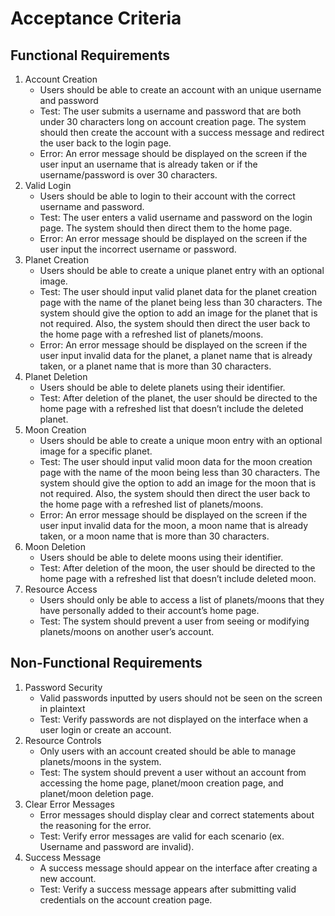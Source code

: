 # Acceptance Criteria

## Functional Requirements

1. Account Creation
    - Users should be able to create an account with an unique username and password
    - Test: The user submits a username and password that are both under 30 characters long on account creation page. The system should then create the account  with a success message and redirect the user back to the login page.
    - Error: An error message should be displayed on the screen if the user input an username that is already taken or if the username/password is over 30 characters.
2. Valid Login
    - Users should be able to login to their account with the correct username and password.
    - Test: The user enters a valid username and password on the login page. The system should then direct them to the home page.
    - Error: An error message should be displayed on the screen if the user input the incorrect username or password.
3. Planet Creation
    - Users should be able to create a unique planet entry with an optional image.
    - Test: The user should input valid planet data for the planet creation page with the name of the planet being less than 30 characters. The system should give the option to add an image for the planet that is not required. Also, the system should then direct the user back to the home page with a refreshed list of planets/moons.
    - Error: An error message should be displayed on the screen if the user input invalid data for the planet, a planet name that is already taken, or a planet name that is more than 30 characters.
4. Planet Deletion
    - Users should be able to delete planets using their identifier.
    - Test: After deletion of the planet, the user should be directed to the home page with a refreshed list that doesn’t include the deleted planet.
5. Moon Creation
    - Users should be able to create a unique moon entry with an optional image for a specific planet.
    - Test: The user should input valid moon data for the moon creation page with the name of the moon being less than 30 characters. The system should give the option to add an image for the moon that is not required. Also, the system should then direct the user back to the home page with a refreshed list of planets/moons.
    - Error: An error message should be displayed on the screen if the user input invalid data for the moon, a moon name that is already taken, or a moon name that is more than 30 characters.
6. Moon Deletion
    - Users should be able to delete moons using their identifier.
    - Test: After deletion of the moon, the user should be directed to the home page with a refreshed list that doesn’t include deleted moon.
7. Resource Access
    - Users should only be able to access a list of planets/moons that they have personally added to their account’s home page.
    - Test: The system should prevent a user from seeing or modifying planets/moons on another user’s account.

## Non-Functional Requirements

1. Password Security
    - Valid passwords inputted by users should not be seen on the screen in plaintext
    - Test: Verify passwords are not displayed on the interface when a user login or create an account.
2. Resource Controls
    - Only users with an account created should be able to manage planets/moons in the system.
    - Test: The system should prevent a user without an account from accessing the home page, planet/moon creation page, and planet/moon deletion page.
3. Clear Error Messages
    - Error messages should display clear and correct statements about the reasoning for the error.
    - Test: Verify error messages are valid for each scenario (ex. Username and password are invalid).
4. Success Message
    - A success message should appear on the interface after creating a new account.
    - Test: Verify a success message appears after submitting valid credentials on the account creation page.
